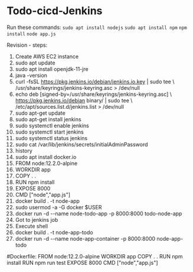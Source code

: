 # Todo-cicd-Jenkins

Run these commands:
`sudo apt install nodejs`
`sudo apt install npm`
`npm install`
`node app.js`

Revision - steps:
1)	Create AWS EC2 instance
2)	sudo apt update
3)	sudo apt install openjdk-11-jre
4)	java -version
5)	curl -fsSL https://pkg.jenkins.io/debian/jenkins.io.key | sudo tee \   /usr/share/keyrings/jenkins-keyring.asc > /dev/null 
6)	echo deb [signed-by=/usr/share/keyrings/jenkins-keyring.asc] \   https://pkg.jenkins.io/debian binary/ | sudo tee \   /etc/apt/sources.list.d/jenkins.list > /dev/null
7)	 sudo apt-get update 
8)	 sudo apt-get install jenkins
9)	 sudo systemctl enable jenkins
10)	 sudo systemctl start jenkins
11)	 sudo systemctl status jenkins
12)	 sudo cat /var/lib/jenkins/secrets/initialAdminPassword
13)	 history
14)	 sudo apt install docker.io
15)	 FROM node:12.2.0-alpine
16)	 WORKDIR app
17)	 COPY . .
18)	 RUN npm install
19)	 EXPOSE 8000
20)	 CMD ["node","app.js"]
21)	 docker build . -t node-app
22)	 sudo usermod -a -G docker $USER
23)	 docker run -d --name node-todo-app -p 8000:8000 todo-node-app
24)	 Got to jenkins job
25)	 Execute shell 
26)	 docker build . -t node-app-todo
27)	 docker run -d --name node-app-container -p 8000:8000 node-app-todo

#Dockerfile:
FROM node:12.2.0-alpine
WORKDIR app
COPY . .
RUN npm install
RUN npm run test
EXPOSE 8000
CMD ["node","app.js"]


